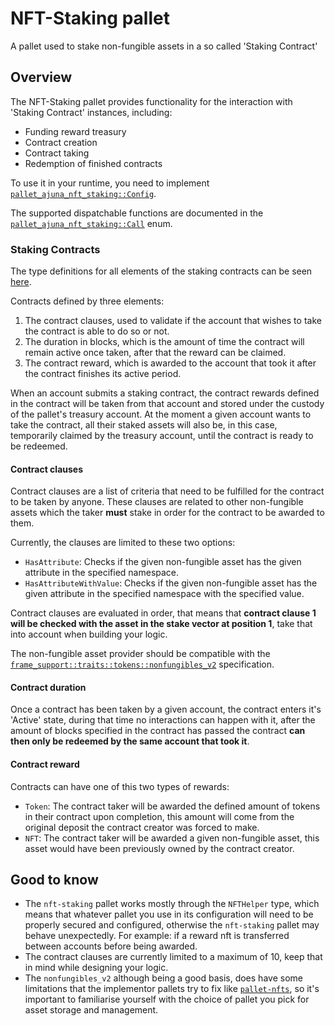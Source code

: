 # NFT-Staking pallet

A pallet used to stake non-fungible assets in a so called 'Staking Contract'

## Overview

The NFT-Staking pallet provides functionality for the interaction with 'Staking Contract' instances, including:

* Funding reward treasury
* Contract creation
* Contract taking
* Redemption of finished contracts

To use it in your runtime, you need to implement [`pallet_ajuna_nft_staking::Config`](https://github.com/ajuna-network/ajuna-pallets/blob/main/pallets/nft-staking/src/lib.rs#L88).

The supported dispatchable functions are documented in the [`pallet_ajuna_nft_staking::Call`](https://github.com/ajuna-network/ajuna-pallets/blob/main/pallets/nft-staking/src/lib.rs#L324) enum.

### Staking Contracts

The type definitions for all elements of the staking contracts can be seen [here](https://github.com/ajuna-network/ajuna-pallets/blob/main/pallets/nft-staking/src/contracts.rs).

Contracts defined by three elements:

1. The contract clauses, used to validate if the account that wishes to take the contract is able to do so or not.
2. The duration in blocks, which is the amount of time the contract will remain active once taken, after that the reward can be claimed.
3. The contract reward, which is awarded to the account that took it after the contract finishes its active period.

When an account submits a staking contract, the contract rewards defined in the contract will be taken from that account and stored under the custody of the pallet's treasury account. At the moment
a given account wants to take the contract, all their staked assets will also be, in this case, temporarily claimed by the treasury account, until the contract is ready to be redeemed.

#### Contract clauses

Contract clauses are a list of criteria that need to be fulfilled for the contract to be taken by anyone. These clauses are related to other non-fungible assets which
the taker **must** stake in order for the contract to be awarded to them.

Currently, the clauses are limited to these two options:

* `HasAttribute`: Checks if the given non-fungible asset has the given attribute in the specified namespace.
* `HasAttributeWithValue`: Checks if the given non-fungible asset has the given attribute in the specified namespace with the specified value.

Contract clauses are evaluated in order, that means that **contract clause 1 will be checked with the asset in the stake vector at position 1**, take that into account
when building your logic.

The non-fungible asset provider should be compatible with the [`frame_support::traits::tokens::nonfungibles_v2`](https://docs.rs/frame-support/14.0.0/frame_support/traits/tokens/nonfungibles_v2/index.html) specification.

#### Contract duration

Once a contract has been taken by a given account, the contract enters it's 'Active' state, during that time no interactions can happen with it, after the amount of blocks specified in the contract
has passed the contract **can then only be redeemed by the same account that took it**.

#### Contract reward

Contracts can have one of this two types of rewards:

* `Token`: The contract taker will be awarded the defined amount of tokens in their contract upon completion, this amount will come from the original deposit the contract creator was forced to make.
* `NFT`: The contract taker will be awarded a given non-fungible asset, this asset would have been previously owned by the contract creator.

## Good to know

* The `nft-staking` pallet works mostly through the `NFTHelper` type, which means that whatever pallet you use in its configuration will need to be properly secured and configured, otherwise
the `nft-staking` pallet may behave unexpectedly. For example: if a reward nft is transferred between accounts before being awarded.
* The contract clauses are currently limited to a maximum of 10, keep that in mind while designing your logic.
* The `nonfungibles_v2` although being a good basis, does have some limitations that the implementor pallets try to fix like [`pallet-nfts`](https://github.com/paritytech/substrate/tree/polkadot-v0.9.37/frame/nfts),
so it's important to familiarise yourself with the choice of pallet you pick for asset storage and management.

